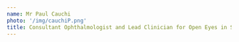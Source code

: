 ```yaml
---
name: Mr Paul Cauchi
photo: '/img/cauchiP.png'
title: Consultant Ophthalmologist and Lead Clinician for Open Eyes in Scotland
---
```


